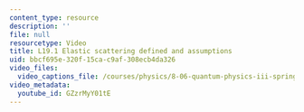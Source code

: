 ```yaml
---
content_type: resource
description: ''
file: null
resourcetype: Video
title: L19.1 Elastic scattering defined and assumptions
uid: bbcf695e-320f-15ca-c9af-308ecb4da326
video_files:
  video_captions_file: /courses/physics/8-06-quantum-physics-iii-spring-2018/video-lectures/scattering-and-identical-particles/L19-1/GZzrMyY01tE.vtt
video_metadata:
  youtube_id: GZzrMyY01tE
---
```

